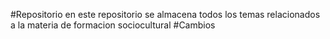 #Repositorio en este repositorio se almacena todos los temas relacionados a la materia de formacion sociocultural
#Cambios